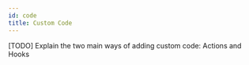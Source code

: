 ```yaml
---
id: code
title: Custom Code
---
```


[TODO] Explain the two main ways of adding custom code: Actions and Hooks
